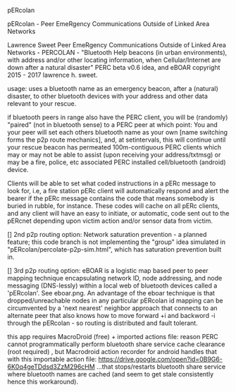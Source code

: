 pERcolan

pERcolan - Peer EmeRgency Communications Outside of Linked Area Networks

Lawrence Sweet Peer EmeRgency Communications Outside of Linked Area Networks - PERCOLAN - "Bluetooth Help beacons (in urban environments), with address and/or other locating information, when Cellular/Internet are down after a natural disaster" PERC beta v0.6 idea, and eBOAR copyright 2015 - 2017 lawrence h. sweet.

usage: uses a bluetooth name as an emergency beacon, after a (natural) disaster, to other bluetooth devices with your address and other data relevant to your rescue. 

if bluetooth peers in range also have the PERC client, you will be (randomly) "paired" (not in bluetooth sense) to a PERC peer at which point: You and your peer will set each others bluetooth name as your own [name switching forms the p2p route mechanics], and, at setintervals, this will continue until your rescue beacon has permeated 100m-contiguous PERC clients which may or may not be able to assist (upon receiving your address/txtmsg) or may be a fire, police, etc associated PERC installed cell/bluetooth (android) device.

Clients will be able to set what coded instructions in a pERc message to look for, i.e, a fire station pERc client will automatically respond and alert the bearer if the pERc message contains the code that means somebody is buried in rubble, for instance. These codes will cache on all pERc clients, and any client will have an easy to initiate, or automatic, code sent out to the pERcnet depending upon victim action and/or sensor data from victim.

[] 2nd p2p routing option: Network saturation prevention - a planned feature; this code branch is not implementing the "group" idea simulated in "pERcolan/percolate-p2p-sim.html", which has saturation prevention built in.

[] 3rd p2p routing option: eBOAR is a logistic map based peer to peer mapping technique encapsulating network ID, node addressing, and node messaging (DNS-lessly) within a local web of bluetooth devices called a 'pERcolan'. See eboar.png. An advantage of the eboar technique is that dropped/unreachable nodes in any particular pERcolan id mapping can be circumvented by a 'next nearest' neighbor approach that connects to an alternate peer that also knows how to move forward +i and backword -i through the pERcolan - so routing is distributed and fault tolerant.

this app requires MacroDroid (free) + imported actions file: reason PERC cannot programmatically perform bluetooth share service cache clearance (root required) , but Macrodroid action recorder for android handles that with this importable action file: https://drive.google.com/open?id=0B9G6-6K0q4geTDdsd3ZzM296cHM ...that stops/restarts bluetooth share service where bluetooth names are cached (and seem to get stale consistently hence this workaround).
